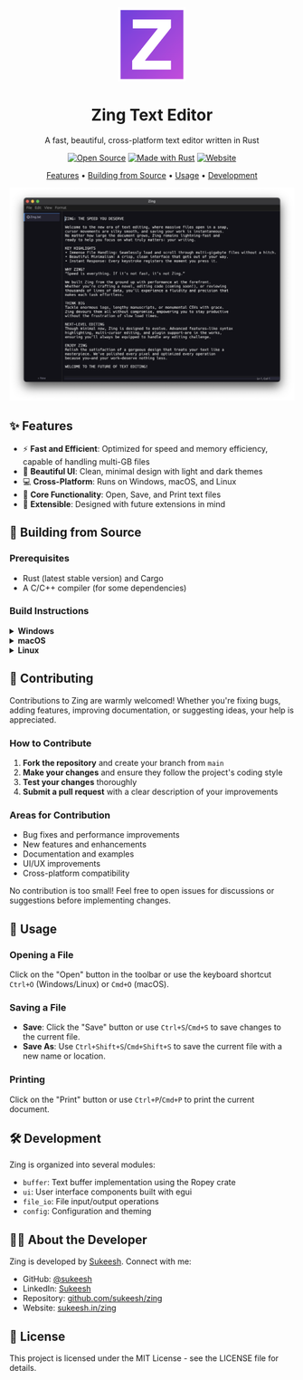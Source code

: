 <div align="center">
  <img src="assets/icon.png" alt="Zing Logo" width="120"/>
  
  # Zing Text Editor
  
  A fast, beautiful, cross-platform text editor written in Rust
  
  [![Open Source](https://img.shields.io/badge/Open%20Source-Free%20Forever-blue?style=for-the-badge&logo=github)](https://github.com/sukeesh/zing)
  [![Made with Rust](https://img.shields.io/badge/Made%20with-Rust-orange?style=for-the-badge&logo=rust)](https://www.rust-lang.org/)
  [![Website](https://img.shields.io/badge/Website-Visit%20Zing-purple?style=for-the-badge&logo=safari)](http://sukeesh.in/zing/)
  
  [Features](#-features) • [Building from Source](#-building-from-source) • [Usage](#-usage) • [Development](#️-development)

  <img src="assets/zing_text.png" alt="Zing Editor Screenshot" width="800"/>
</div>

## ✨ Features

- ⚡ **Fast and Efficient**: Optimized for speed and memory efficiency, capable of handling multi-GB files
- 🎨 **Beautiful UI**: Clean, minimal design with light and dark themes
- 💻 **Cross-Platform**: Runs on Windows, macOS, and Linux
- 📄 **Core Functionality**: Open, Save, and Print text files
- 🔌 **Extensible**: Designed with future extensions in mind

## 🚀 Building from Source

### Prerequisites

- Rust (latest stable version) and Cargo
- A C/C++ compiler (for some dependencies)

### Build Instructions

<details>
<summary><b>Windows</b></summary>

```bash
# Clone the repository
git clone https://github.com/sukeesh/zing.git
cd zing

# Build in release mode
cargo build --release

# Run the application
cargo run --release
```
</details>

<details>
<summary><b>macOS</b></summary>

```bash
# Clone the repository
git clone https://github.com/sukeesh/zing.git
cd zing

# Build in release mode
cargo build --release

# Run the application
cargo run --release
```
</details>

<details>
<summary><b>Linux</b></summary>

```bash
# Install required dependencies (Ubuntu/Debian example)
sudo apt-get update
sudo apt-get install -y libxcb-render0-dev libxcb-shape0-dev libxcb-xfixes0-dev libxkbcommon-dev libssl-dev

# Clone the repository
git clone https://github.com/sukeesh/zing.git
cd zing

# Build in release mode
cargo build --release

# Run the application
cargo run --release
```
</details>

## 🤝 Contributing

Contributions to Zing are warmly welcomed! Whether you're fixing bugs, adding features, improving documentation, or suggesting ideas, your help is appreciated.

### How to Contribute

1. **Fork the repository** and create your branch from `main`
2. **Make your changes** and ensure they follow the project's coding style
3. **Test your changes** thoroughly
4. **Submit a pull request** with a clear description of your improvements

### Areas for Contribution

- Bug fixes and performance improvements
- New features and enhancements
- Documentation and examples
- UI/UX improvements
- Cross-platform compatibility

No contribution is too small! Feel free to open issues for discussions or suggestions before implementing changes.

## 📝 Usage

### Opening a File

Click on the "Open" button in the toolbar or use the keyboard shortcut `Ctrl+O` (Windows/Linux) or `Cmd+O` (macOS).

### Saving a File

- **Save**: Click the "Save" button or use `Ctrl+S`/`Cmd+S` to save changes to the current file.
- **Save As**: Use `Ctrl+Shift+S`/`Cmd+Shift+S` to save the current file with a new name or location.

### Printing

Click on the "Print" button or use `Ctrl+P`/`Cmd+P` to print the current document.

## 🛠️ Development

Zing is organized into several modules:

- `buffer`: Text buffer implementation using the Ropey crate
- `ui`: User interface components built with egui
- `file_io`: File input/output operations
- `config`: Configuration and theming

## 👨‍💻 About the Developer

Zing is developed by [Sukeesh](https://github.com/sukeesh). Connect with me:
- GitHub: [@sukeesh](https://github.com/sukeesh)
- LinkedIn: [Sukeesh](https://www.linkedin.com/in/sukeesh/)
- Repository: [github.com/sukeesh/zing](https://github.com/sukeesh/zing)
- Website: [sukeesh.in/zing](http://sukeesh.in/zing/)

## 📜 License

This project is licensed under the MIT License - see the LICENSE file for details.
